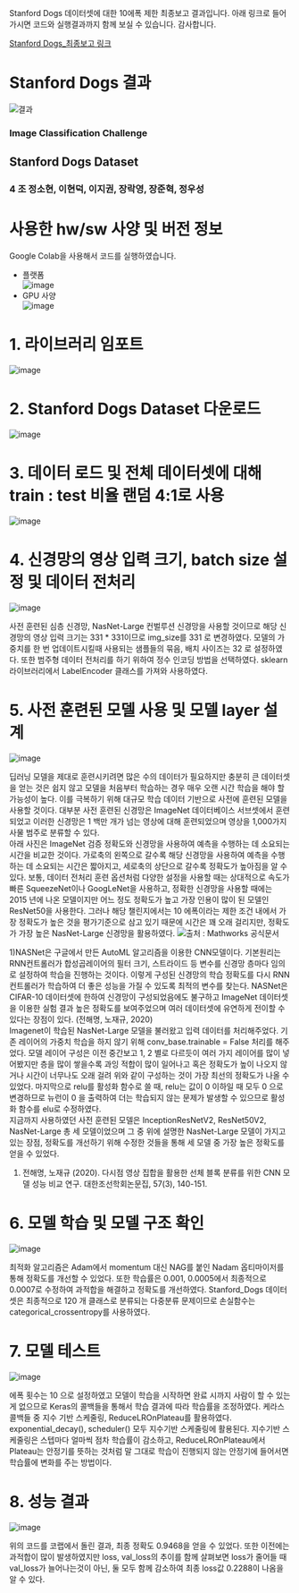 Stanford Dogs 데이터셋에 대한 10에폭 제한 최종보고 결과입니다. 아래 링크로 들어가시면 코드와 실행결과까지 함께 보실 수 있습니다.
감사합니다.

[Stanford Dogs_최종보고 링크](https://colab.research.google.com/drive/1KC_lS0IyOj_2iplpOCBVvBoUA9fzk5qD?usp=sharing#scrollTo=cE9WBCDQ98et)

# Stanford Dogs 결과
![결과](https://github.com/elmellamo/ML_Image_Classification_Team4/assets/90952132/133ef15b-5539-4f52-8f30-6583fac6d296)

### Image Classification Challenge

## Stanford Dogs Dataset

### 4 조 정소현, 이현덕, 이지권, 장락영, 장준혁, 정우성    

# 사용한 hw/sw 사양 및 버전 정보         
Google Colab을 사용해서 코드를 실행하였습니다.    
- 플랫폼         
![image](https://github.com/elmellamo/ML_Image_Classification_Team4/assets/90952132/324ebc39-bf1b-4b2a-8710-f1091acdeecb) 
- GPU 사양      
![image](https://github.com/elmellamo/ML_Image_Classification_Team4/assets/90952132/1b255454-1762-4981-b7dc-582f4b82a09e)

# 1. 라이브러리 임포트
![image](https://github.com/elmellamo/ML_Image_Classification_Team4/assets/90952132/fe93d876-3c4f-44cd-bb78-8eb2a5912af5)    

# 2. Stanford Dogs Dataset 다운로드
![image](https://github.com/elmellamo/ML_Image_Classification_Team4/assets/90952132/10e85e9c-aebf-4e98-ae4f-039b00c1165a)    

# 3. 데이터 로드 및 전체 데이터셋에 대해 train : test 비율 랜덤 4:1로 사용
![image](https://github.com/elmellamo/ML_Image_Classification_Team4/assets/90952132/2bb92bf9-568e-4a0e-b565-25090a244dc7)    

# 4. 신경망의 영상 입력 크기, batch size 설정 및 데이터 전처리
![image](https://github.com/elmellamo/ML_Image_Classification_Team4/assets/90952132/2290d2fa-4408-48f0-976c-b60005e9684a)    

  사전 훈련된 심층 신경망, NasNet-Large 컨벌루션 신경망을 사용할 것이므로 해당 신경망의 영상 입력 크기는 331 * 331이므로 img_size를 331 로 변경하였다. 모델의 가중치를 한 번 업데이트시킬때 사용되는 샘플들의 묶음, 배치 사이즈는 32 로 설정하였다. 또한 범주형 데이터 전처리를 하기 위하여 정수 인코딩 방법을 선택하였다. sklearn 라이브러리에서 LabelEncoder 클래스를 가져와 사용하였다.

# 5. 사전 훈련된 모델 사용 및 모델 layer 설계
![image](https://github.com/elmellamo/ML_Image_Classification_Team4/assets/90952132/7fc5cb57-5293-404e-93ba-54c666258f1f)
    
  딥러닝 모델을 제대로 훈련시키려면 많은 수의 데이터가 필요하지만 충분히 큰 데이터셋을 얻는 것은 쉽지 않고 모델을 처음부터 학습하는 경우 매우 오랜 시간 학습을 해야 할 가능성이 높다. 이를 극복하기 위해 대규모 학습 데이터 기반으로 사전에 훈련된 모델을 사용할 것이다. 대부분 사전 훈련된 신경망은 ImageNet 데이터베이스 서브셋에서 훈련되었고 이러한 신경망은 1 백만 개가 넘는 영상에 대해 훈련되었으며 영상을 1,000가지 사물 범주로 분류할 수 있다.    
  아래 사진은 ImageNet 검증 정확도와 신경망을 사용하여 예측을 수행하는 데 소요되는 시간을 비교한 것이다. 가로축의 왼쪽으로 갈수록 해당 신경망을 사용하여 예측을 수행하는 데 소요되는 시간은 짧아지고, 세로축의 상단으로 갈수록 정확도가 높아짐을 알 수 있다. 보통, 데이터 전처리 훈련 옵션처럼 다양한 설정을 사용할 때는 상대적으로 속도가 빠른 SqueezeNet이나 GoogLeNet을 사용하고, 정확한 신경망을 사용할 때에는 2015 년에 나온 모델이지만 어느 정도 정확도가 높고 가장 인용이 많이 된 모델인 ResNet50을 사용한다. 그러나 해당 챌린지에서는 10 에폭이라는 제한 조건 내에서 가장 정확도가 높은 것을 평가기준으로 삼고 있기 때문에 시간은 꽤 오래 걸리지만, 정확도가 가장 높은 NasNet-Large 신경망을 활용하였다.
![출처 : Mathworks 공식문서](https://github.com/elmellamo/ML_Image_Classification_Team4/assets/90952132/beb6d454-3012-4e0e-81d3-ea73b3b726ba)    

  1)NASNet은 구글에서 만든 AutoML 알고리즘을 이용한 CNN모델이다. 기본원리는 RNN컨트롤러가 합성곱레이어의 필터 크기, 스트라이드 등 변수를 신경망 층마다 임의로 설정하여 학습을 진행하는 것이다. 이렇게 구성된 신경망의 학습 정확도를 다시 RNN컨트롤러가 학습하여 더 좋은 성능을 가질 수 있도록 최적의 변수를 찾는다. NASNet은 CIFAR-10 데이터셋에 한하여 신경망이 구성되었음에도 불구하고 ImageNet 데이터셋을 이용한 실험 결과 높은 정확도를 보여주었으며 여러 데이터셋에 유연하게 전이할 수 있다는 장점이 있다. (전해명, 노재규, 2020)    
  Imagenet이 학습된 NasNet-Large 모델을 불러왔고 입력 데이터를 처리해주었다. 기존 레이어의 가중치 학습을 하지 않기 위해 conv_base.trainable = False 처리를 해주었다. 모델 레이어 구성은 이전 중간보고 1, 2 별로 다르듯이 여러 가지 레이어를 많이 넣어봤지만 층을 많이 쌓을수록 과잉 적합이 많이 일어나고 혹은 정확도가 높이 나오지 않거나 시간이 너무나도 오래 걸려 위와 같이 구성하는 것이 가장 최선의 정확도가 나올 수 있었다. 마지막으로 relu를 활성화 함수로 쓸 때, relu는 값이 0 이하일 때 모두 0 으로 변경하므로 뉴런이 0 을 출력하여 더는 학습되지 않는 문제가 발생할 수 있으므로 활성화 함수를 elu로 수정하였다.      
  지금까지 사용하였던 사전 훈련된 모델은 InceptionResNetV2, ResNet50V2, NasNet-Large 총 세 모델이었으며 그 중 위에 설명한 NasNet-Large 모델이 가지고 있는 장점, 정확도를 개선하기 위해 수정한 것들을 통해 세 모델 중 가장 높은 정확도를 얻을 수 있었다.

1) 전해명, 노재규 (2020). 다시점 영상 집합을 활용한 선체 블록 분류를 위한 CNN 모델 성능 비교 연구. 대한조선학회논문집, 57(3), 140-151.


# 6. 모델 학습 및 모델 구조 확인
![image](https://github.com/elmellamo/ML_Image_Classification_Team4/assets/90952132/2f9e64ed-318f-4409-999f-363882cccbd4)
     
  최적화 알고리즘은 Adam에서 momentum 대신 NAG를 붙인 Nadam 옵티마이저를 통해 정확도를 개선할 수 있었다. 또한 학습률은 0.001, 0.0005에서 최종적으로 0.0007로 수정하여 과적합을 해결하고 정확도를 개선하였다. Stanford_Dogs 데이터셋은 최종적으로 120 개 클래스로 분류되는 다중분류 문제이므로 손실함수는 categorical_crossentropy를 사용하였다.

# 7. 모델 테스트
![image](https://github.com/elmellamo/ML_Image_Classification_Team4/assets/90952132/5a2f6d81-7898-4176-a10a-c960e8868580)
      
  에폭 횟수는 10 으로 설정하였고 모델이 학습을 시작하면 완료 시까지 사람이 할 수 있는 게 없으므로 Keras의 콜백들을 통해서 학습 결과에 따라 학습률을 조정하였다. 케라스 콜백들 중 지수 기반 스케줄링, ReduceLROnPlateau를 활용하였다. exponential_decay(), scheduler() 모두 지수기반 스케줄링에 활용된다. 지수기반 스케줄링은 스텝마다 얼마씩 점차 학습률이 감소하고, ReduceLROnPlateau에서 Plateau는 안정기를 뜻하는 것처럼 말 그대로 학습이 진행되지 않는 안정기에 들어서면 학습률에 변화를 주는 방법이다.


# 8. 성능 결과
![image](https://github.com/elmellamo/ML_Image_Classification_Team4/assets/90952132/bc4a6c58-13a6-4389-a812-62f4d552d669)
       
  위의 코드를 코랩에서 돌린 결과, 최종 정확도 0.9468을 얻을 수 있었다. 또한 이전에는 과적합이 많이 발생하였지만 loss, val_loss의 추이를 함께 살펴보면 loss가 줄어들 때 val_loss가 늘어나는것이 아닌, 둘 모두 함께 감소하여 최종 loss값 0.2288이 나옴을 알 수 있다.



